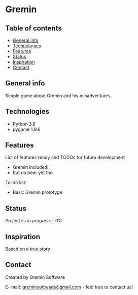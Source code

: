 # Gremin 

## Table of contents
* [General info](#general-info)
* [Technologies](#technologies)
* [Features](#features)
* [Status](#status)
* [Inspiration](#inspiration)
* [Contact](#contact)

## General info
Simple game about Gremin and his misadventures. 


## Technologies
* Python 3.8
* pygame 1.9.6

## Features
List of features ready and TODOs for future development
* Gremin included!
* but no beer yet tho

To-do list:
* Basic Gremin prototype

## Status
Project is: _in progress_ - 0%

## Inspiration
Based on a [true story](https://www.youtube.com/watch?v=5hpi2bpGHp0)

## Contact
Created by Gremin Software

E- mail: greminsoftware@gmail.com - feel free to contact us!
